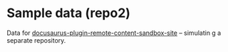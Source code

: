 # Sample data (repo2)

Data for [docusaurus-plugin-remote-content-sandbox-site](https://github.com/1amcode/docusaurus-plugin-remote-content-sandbox-site) – simulatin g a separate repository.

